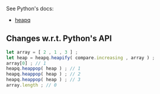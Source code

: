 See Python's docs:

  - [heapq](https://docs.python.org/3.6/library/heapq.html)

## Changes w.r.t. Python's API

```js
let array = [ 2 , 1 , 3 ] ;
let heap = heapq.heapify( compare.increasing , array ) ;
array[0] ; // 1
heapq.heappop( heap ) ; // 1
heapq.heappop( heap ) ; // 2
heapq.heappop( heap ) ; // 3
array.length ; // 0
```
